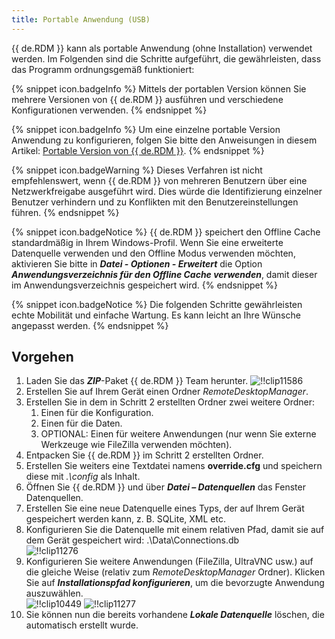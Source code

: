 ```yaml
---
title: Portable Anwendung (USB)
---
```

{{ de.RDM }} kann als portable Anwendung (ohne Installation) verwendet werden. Im Folgenden sind die Schritte aufgeführt, die gewährleisten, dass das Programm ordnungsgemäß funktioniert:  

{% snippet icon.badgeInfo %} 
Mittels der portablen Version können Sie mehrere Versionen von {{ de.RDM }} ausführen und verschiedene Konfigurationen verwenden. 
{% endsnippet %}
 
{% snippet icon.badgeInfo %} 
Um eine einzelne portable Version Anwendung zu konfigurieren, folgen Sie bitte den Anweisungen in diesem Artikel:  [Portable Version von {{ de.RDM }}](/de/kb/remote-desktop-manager/how-to-articles/portable-rdm-installation/). 
{% endsnippet %}
 
{% snippet icon.badgeWarning %} 
Dieses Verfahren ist nicht empfehlenswert, wenn {{ de.RDM }} von mehreren Benutzern über eine Netzwerkfreigabe ausgeführt wird. Dies würde die Identifizierung einzelner Benutzer verhindern und zu Konflikten mit den Benutzereinstellungen führen. 
{% endsnippet %}
 
{% snippet icon.badgeNotice %} 
{{ de.RDM }} speichert den Offline Cache standardmäßig in Ihrem Windows-Profil. Wenn Sie eine erweiterte Datenquelle verwenden und den Offline Modus verwenden möchten, aktivieren Sie bitte in ***Datei - Optionen - Erweitert*** die Option ***Anwendungsverzeichnis für den Offline Cache verwenden***, damit dieser im Anwendungsverzeichnis gespeichert wird. 
{% endsnippet %}
 
{% snippet icon.badgeNotice %} 
Die folgenden Schritte gewährleisten echte Mobilität und einfache Wartung. Es kann leicht an Ihre Wünsche angepasst werden. 
{% endsnippet %}
 
## Vorgehen 

1. Laden Sie das ***ZIP***-Paket {{ de.RDM }} Team herunter.
![!!clip11586](https://webdevolutions.azureedge.net/docs/de/rdm/windows/clip11586.png) 
1. Erstellen Sie auf Ihrem Gerät einen Ordner *RemoteDesktopManager*. 
1. Erstellen Sie in dem in Schritt 2 erstellten Ordner zwei weitere Ordner: 
    1. Einen für die Konfiguration.
    1. Einen für die Daten. 
    1. OPTIONAL: Einen für weitere Anwendungen (nur wenn Sie externe Werkzeuge wie FileZilla verwenden möchten). 
1. Entpacken Sie {{ de.RDM }} im Schritt 2 erstellten Ordner. 
1. Erstellen Sie weiters eine Textdatei namens **override.cfg** und speichern diese mit *.\config* als Inhalt. 
1. Öffnen Sie {{ de.RDM }} und über ***Datei – Datenquellen*** das Fenster Datenquellen. 
1. Erstellen Sie eine neue Datenquelle eines Typs, der auf Ihrem Gerät gespeichert werden kann, z. B. SQLite, XML etc. 
1. Konfigurieren Sie die Datenquelle mit einem relativen Pfad, damit sie auf dem Gerät gespeichert wird: .\Data\Connections.db  
![!!clip11276](https://webdevolutions.azureedge.net/docs/de/rdm/windows/clip11276.png) 
1. Konfigurieren Sie weitere Anwendungen (FileZilla, UltraVNC usw.) auf die gleiche Weise (relativ zum *RemoteDesktopManager* Ordner). Klicken Sie auf ***Installationspfad konfigurieren***, um die bevorzugte Anwendung auszuwählen.  
![!!clip10449](https://webdevolutions.azureedge.net/docs/de/rdm/windows/clip10449.png) 
![!!clip11277](https://webdevolutions.azureedge.net/docs/de/rdm/windows/clip11277.png) 
1. Sie können nun die bereits vorhandene ***Lokale Datenquelle*** löschen, die automatisch erstellt wurde.
